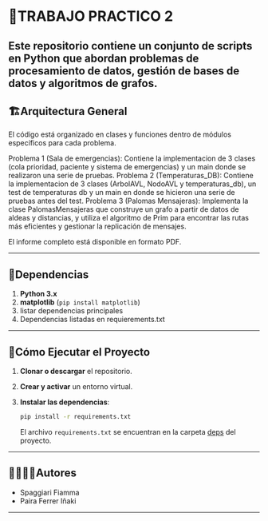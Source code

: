 # 🐍TRABAJO PRACTICO 2

Este repositorio contiene un conjunto de scripts en Python que abordan problemas de procesamiento de datos, gestión de bases de datos y algoritmos de grafos.
---
## 🏗Arquitectura General

El código está organizado en clases y funciones dentro de módulos específicos para cada problema.

Problema 1 (Sala de emergencias): Contiene la implementacion de 3 clases (cola prioridad, paciente y sistema de emergencias) y un main donde se realizaron una serie de pruebas.
Problema 2 (Temperaturas_DB): Contiene la implementacion de 3 clases (ArbolAVL, NodoAVL y temperaturas_db), un test de temperaturas db y un main en donde se hicieron una serie de pruebas antes del test.
Problema 3 (Palomas Mensajeras): Implementa la clase PalomasMensajeras que construye un grafo a partir de datos de aldeas y distancias, y utiliza el algoritmo de Prim para encontrar las rutas más eficientes y gestionar la replicación de mensajes.

El informe completo está disponible en formato PDF.

---
## 📑Dependencias

1. **Python 3.x**
2. **matplotlib** (`pip install matplotlib`)
3. listar dependencias principales
4. Dependencias listadas en requierements.txt

---
## 🚀Cómo Ejecutar el Proyecto
1. **Clonar o descargar** el repositorio.

2. **Crear y activar** un entorno virtual.

3. **Instalar las dependencias**:
   ```bash
   pip install -r requirements.txt
   ```
   El archivo `requirements.txt` se encuentran en la carpeta [deps](./deps) del proyecto.

---
## 🙎‍♀️🙎‍♂️Autores

- Spaggiari Fiamma
- Paira Ferrer Iñaki

---

